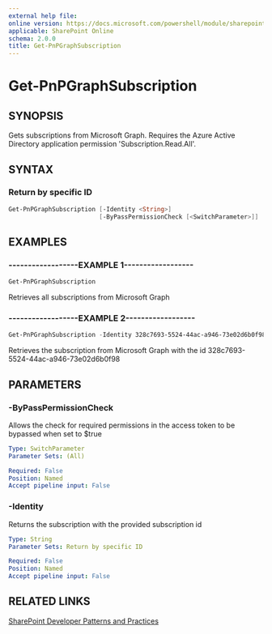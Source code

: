 ```yaml
---
external help file:
online version: https://docs.microsoft.com/powershell/module/sharepoint-pnp/get-pnpgraphsubscription
applicable: SharePoint Online
schema: 2.0.0
title: Get-PnPGraphSubscription
---
```


# Get-PnPGraphSubscription

## SYNOPSIS
Gets subscriptions from Microsoft Graph. Requires the Azure Active Directory application permission 'Subscription.Read.All'.

## SYNTAX 

### Return by specific ID
```powershell
Get-PnPGraphSubscription [-Identity <String>]
                         [-ByPassPermissionCheck [<SwitchParameter>]]
```

## EXAMPLES

### ------------------EXAMPLE 1------------------
```powershell
Get-PnPGraphSubscription
```

Retrieves all subscriptions from Microsoft Graph

### ------------------EXAMPLE 2------------------
```powershell
Get-PnPGraphSubscription -Identity 328c7693-5524-44ac-a946-73e02d6b0f98
```

Retrieves the subscription from Microsoft Graph with the id 328c7693-5524-44ac-a946-73e02d6b0f98

## PARAMETERS

### -ByPassPermissionCheck
Allows the check for required permissions in the access token to be bypassed when set to $true

```yaml
Type: SwitchParameter
Parameter Sets: (All)

Required: False
Position: Named
Accept pipeline input: False
```

### -Identity
Returns the subscription with the provided subscription id

```yaml
Type: String
Parameter Sets: Return by specific ID

Required: False
Position: Named
Accept pipeline input: False
```

## RELATED LINKS

[SharePoint Developer Patterns and Practices](https://aka.ms/sppnp)